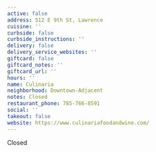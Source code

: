 ```yaml
---
active: false
address: 512 E 9th St, Lawrence
cuisine: ''
curbside: false
curbside_instructions: ''
delivery: false
delivery_service_websites: ''
giftcard: false
giftcard_notes: ''
giftcard_url: ''
hours: ''
name: Culinaria
neighborhood: Downtown-Adjacent
notes: Closed
restaurant_phone: 785-766-8591
social: ''
takeout: false
website: https://www.culinariafoodandwine.com/
---
```


Closed